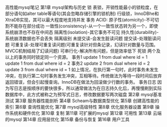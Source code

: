 高性能mysql笔记
第1章 mysql架构与历史
锁
	表锁，开销性能最小的锁粒度，在部分语句如alter table等语句(其会忽略存储引擎的锁机制)
	行级锁，InnoDBhe和XtraDB实现，其可以最大程度地支持并发
事务
	ACID:
		原子性(atomicity)-不可切割不能存在部分成功
		一致性(consistency)-从一个一致性状态转为另一个，即使系统崩溃也不存在中间态
		隔离性(isolation)-其它事务不可见
		持久性(durability)-系统崩溃数据也不会丢失
	隔离级别
		未提交读-会发生脏读问题
		提交读-处理脏读问题
		可重复读-处理可重复读问题(可重复读针对但条记录，幻读针对数量与范围。MVCC机制结局了幻读问题)
		可串行化-解决所有问题，但是效率低下
	死锁
		两个及以上的事务同时锁定同一个资源。
		事务1
			update 1 from dual where id = 1
			update 1 from dual where id = 2
		事务2
			update 2 from dual where id = 2
			update 3 from dual where id = 1
		如上情况，在执行第一句时，此时事务未发生冲突，在执行第二句时事务发生冲突，互相等待。传统做法为等待一段时间后放弃返回错误，但会引起慢查询。InnoDB在做法为回滚做少行数的事务。
	事务日志
		因为写日志是按顺序的要快很多，所以通常做法为在日志持久化后，再慢慢刷到实际数据库中，此方式被称之为预写式日志，修改数据要写两次磁盘
第2章 mysql基准测试
第3章 服务器性能剖析
第4章 Scheam与数据类型优化
第5章 创建高性能的索引
第6章 查询性能优化
第7章 mysql高级特性
第8章 优化服务器设置
第9章 操作系统和硬件优化
第10章 复制
第11章 可扩展的mysql
第12章 可用性
第13章 云端的mysql
第14章 应用层优化
第15章 备份与恢复
第16章 用户工具